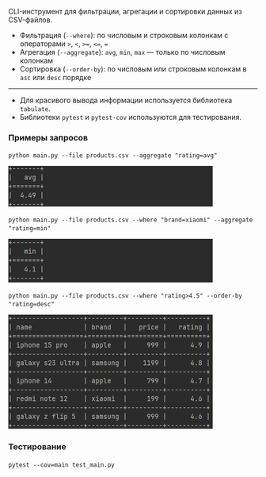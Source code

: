 CLI-инструмент для фильтрации, агрегации и сортировки данных из CSV-файлов.

- Фильтрация (`--where`): по числовым и строковым колонкам с операторами `>`, `<`, `>=`, `<=`, `=`
- Агрегация (`--aggregate`): `avg`, `min`, `max` — только по числовым колонкам
- Сортировка (`--order-by`): по числовым или строковым колонкам в `asc` или `desc` порядке
___
- Для красивого вывода информации используется библиотека `tabulate`.
- Библиотеки `pytest` и `pytest-cov` используются для тестирования.

### Примеры запросов

`python main.py --file products.csv --aggregate "rating=avg"`

![img.png](img.png)

`python main.py --file products.csv --where "brand=xiaomi" --aggregate "rating=min"`

![img_1.png](img_1.png)

`python main.py --file products.csv --where "rating>4.5" --order-by "rating=desc"`

![img_2.png](img_2.png)

### Тестирование

`pytest --cov=main test_main.py`
